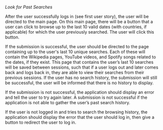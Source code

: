 *Look for Past Searches*

After the user successfully logs in (see first user story), the user will be directed to the main page. On this main page, there will be a button that a user can click to browse up to the last 10 valid dates (with countries, if applicable) for which the user previously searched. The user will click this button.

If the submission is successful, the user should be directed to the page containing up to the user's last 10 unique searches. Each of these will contain the Wikipedia pages, YouTube videos, and Spotify songs related to the dates, if they exist. This page that contains the user’s last 10 searches will be saved between sessions, such that if a user logs out and later comes back and logs back in, they are able to view their searches from their previous sessions. If the user has no search history, the submission will still be successful, the user will be informed that there is no history to display.

If the submission is not successful, the application should display an error and tell the user to try again later. A submission is not successful if the application is not able to gather the user’s past search history.  

If the user is not logged in and tries to search the browsing history, the application should display the error that the user should log in, then give a button to redirect the user to log in.